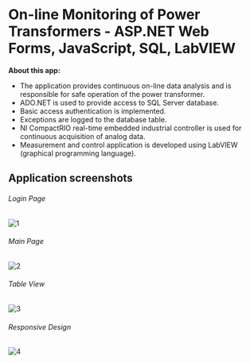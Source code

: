 # On-line Monitoring of Power Transformers - ASP.NET Web Forms, JavaScript, SQL, LabVIEW 

**About this app:** 
- The application provides continuous on-line data analysis and is responsible for safe operation of the power transformer. 
- ADO.NET is used to provide access to SQL Server database. 
- Basic access authentication is implemented.
- Exceptions are logged to the database table.
- NI CompactRIO real-time embedded industrial controller is used for continuous acquisition of analog data.  
- Measurement and control application is developed using LabVIEW (graphical programming language). 

## Application screenshots

###### Login Page
![1](https://github.com/BB9086/MonitoringOfPowerTransformersV1/assets/118169200/c36749e6-aa9c-4887-a97b-ab1286559a80)

###### Main Page
![2](https://github.com/BB9086/MonitoringOfPowerTransformersV1/assets/118169200/15399c74-afbe-4cdc-9725-4d52e41d228f)

###### Table View
![3](https://github.com/BB9086/MonitoringOfPowerTransformersV1/assets/118169200/8d6d7bbb-c0a9-41e3-a187-d23f0279c4c3)

###### Responsive Design
![4](https://github.com/BB9086/MonitoringOfPowerTransformersV1/assets/118169200/ad7d4f9c-67a9-4594-a180-ab1def44694b)

